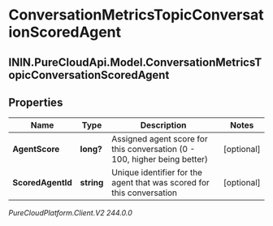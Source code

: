 # ConversationMetricsTopicConversationScoredAgent

## ININ.PureCloudApi.Model.ConversationMetricsTopicConversationScoredAgent

## Properties

|Name | Type | Description | Notes|
|------------ | ------------- | ------------- | -------------|
| **AgentScore** | **long?** | Assigned agent score for this conversation (0 - 100, higher being better) | [optional] |
| **ScoredAgentId** | **string** | Unique identifier for the agent that was scored for this conversation | [optional] |



_PureCloudPlatform.Client.V2 244.0.0_
